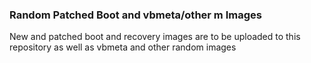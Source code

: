### Random Patched Boot and vbmeta/other m Images
New and patched boot and recovery images are to be uploaded to this repository as well as vbmeta and other random images
